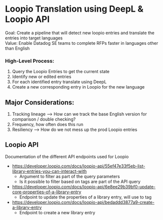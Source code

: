 # Loopio Translation using DeepL & Loopio API

Goal: Create a pipeline that will detect new loopio entries and translate the entries into target languages  
Value: Enable Datadog SE teams to complete RFPs faster in languages other than English 

### High-Level Process: 
1. Query the Loopio Entries to get the current state
2. Identify new or edited entries 
3. For each identified entry translate using DeepL 
4. Create a new corresponding entry in Loopio for the new language 


## Major Considerations:  
1. Tracking lineage --> How can we track the base English version for comparison / double checking? 
2. Frequency, how often does this run 
3. Resiliency --> How do we not mess up the prod Loopio entries


## Loopio API

Documentation of the different API endpoints used for Loopio
- https://developer.loopio.com/docs/loopio-api/55ef47e33f5eb-list-library-entries-you-can-interact-with
    - Argument to filter as part of the query parameters 
    - Is it possible to filter based on tags are part of the API query 
- https://developer.loopio.com/docs/loopio-api/6e8ee29b39bf0-update-core-properties-of-a-library-entry
    - Endpoint to update the properties of a library entry, will use to tag 
- https://developer.loopio.com/docs/loopio-api/bedaddd3877a9-create-a-library-entry
    - Endpoint to create a new library entry 
